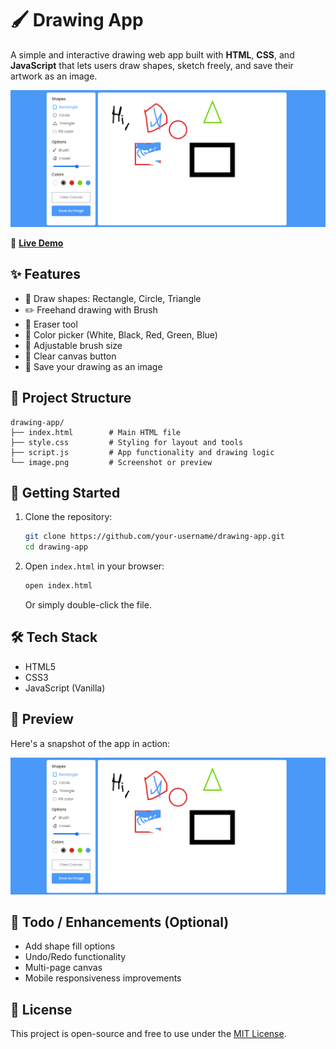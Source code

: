 # 🖌️ Drawing App

A simple and interactive drawing web app built with **HTML**, **CSS**, and **JavaScript** that lets users draw shapes, sketch freely, and save their artwork as an image.

![Drawing App Screenshot](./image.png)

🔗 [**Live Demo**](https://anuj0224.github.io/drawingApp/)


## ✨ Features

- 🎨 Draw shapes: Rectangle, Circle, Triangle
- ✏️ Freehand drawing with Brush
- 🧽 Eraser tool
- 🎨 Color picker (White, Black, Red, Green, Blue)
- 📏 Adjustable brush size
- 🧼 Clear canvas button
- 💾 Save your drawing as an image

## 📂 Project Structure

```
drawing-app/
├── index.html        # Main HTML file
├── style.css         # Styling for layout and tools
├── script.js         # App functionality and drawing logic
└── image.png         # Screenshot or preview
```

## 🚀 Getting Started

1. Clone the repository:
   ```bash
   git clone https://github.com/your-username/drawing-app.git
   cd drawing-app
   ```

2. Open `index.html` in your browser:
   ```bash
   open index.html
   ```

   Or simply double-click the file.

## 🛠️ Tech Stack

- HTML5
- CSS3
- JavaScript (Vanilla)

## 📸 Preview

Here's a snapshot of the app in action:

![Preview](./image.png)

## 📌 Todo / Enhancements (Optional)

- Add shape fill options
- Undo/Redo functionality
- Multi-page canvas
- Mobile responsiveness improvements

## 📃 License

This project is open-source and free to use under the [MIT License](LICENSE).
